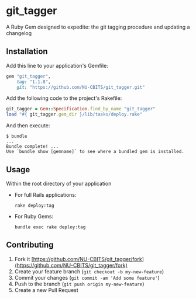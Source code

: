 # git_tagger

A Ruby Gem designed to expedite: the git tagging procedure and updating a changelog

## Installation

Add this line to your application's Gemfile:

```ruby
gem "git_tagger",
    tag: "1.1.8",
    git: "https://github.com/NU-CBITS/git_tagger.git"
```

Add the following code to the project's Rakefile:

```ruby
git_tagger = Gem::Specification.find_by_name "git_tagger"
load "#{ git_tagger.gem_dir }/lib/tasks/deploy.rake"
```

And then execute:

```
$ bundle
...
Bundle complete! ...
Use `bundle show [gemname]` to see where a bundled gem is installed.
```

## Usage

Within the root directory of your application

- For full Rails applications:

    `rake deploy:tag`

- For Ruby Gems:

    `bundle exec rake deploy:tag`

## Contributing

1. Fork it [https://github.com/NU-CBITS/git_tagger/fork](https://github.com/NU-CBITS/git_tagger/fork)
1. Create your feature branch (`git checkout -b my-new-feature`)
1. Commit your changes (`git commit -am 'Add some feature'`)
1. Push to the branch (`git push origin my-new-feature`)
1. Create a new Pull Request
